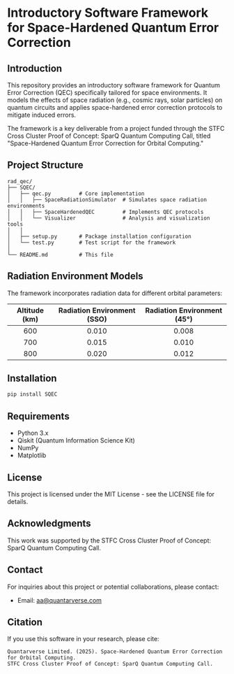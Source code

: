 # Introductory Software Framework for Space-Hardened Quantum Error Correction 

## Introduction

This repository provides an introductory software framework for Quantum Error Correction (QEC) specifically tailored for space environments. It models the effects of space radiation (e.g., cosmic rays, solar particles) on quantum circuits and applies space-hardened error correction protocols to mitigate induced errors.

The framework is a key deliverable from a project funded through the STFC Cross Cluster Proof of Concept: SparQ Quantum Computing Call, titled "Space-Hardened Quantum Error Correction for Orbital Computing."

## Project Structure

```
rad_qec/
├── SQEC/
│   ├── qec.py         # Core implementation
│   │   ├── SpaceRadiationSimulator  # Simulates space radiation environments
│   │   ├── SpaceHardenedQEC         # Implements QEC protocols
│   │   └── Visualizer               # Analysis and visualization tools
│   │
│   ├── setup.py       # Package installation configuration
│   └── test.py        # Test script for the framework
│
└── README.md          # This file
```

## Radiation Environment Models

The framework incorporates radiation data for different orbital parameters:

| Altitude (km) | Radiation Environment (SSO) | Radiation Environment (45°) |
|:-------------:|:---------------------------:|:---------------------------:|
|      600      |           0.010            |           0.008             |
|      700      |           0.015            |           0.010             |
|      800      |           0.020            |           0.012             |

## Installation

```bash
pip install SQEC
```


## Requirements

- Python 3.x
- Qiskit (Quantum Information Science Kit)
- NumPy
- Matplotlib


## License

This project is licensed under the MIT License - see the LICENSE file for details.

## Acknowledgments

This work was supported by the STFC Cross Cluster Proof of Concept: SparQ Quantum Computing Call.

## Contact

For inquiries about this project or potential collaborations, please contact:
- Email: aa@quantarverse.com

## Citation

If you use this software in your research, please cite:
```
Quantarverse Limited. (2025). Space-Hardened Quantum Error Correction for Orbital Computing.
STFC Cross Cluster Proof of Concept: SparQ Quantum Computing Call.

```
